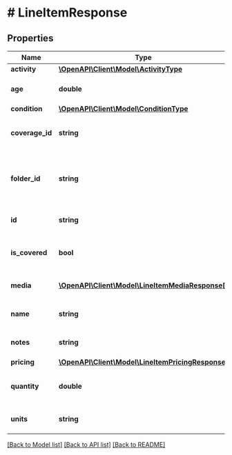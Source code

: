 # # LineItemResponse

## Properties

Name | Type | Description | Notes
------------ | ------------- | ------------- | -------------
**activity** | [**\OpenAPI\Client\Model\ActivityType**](ActivityType.md) |  |
**age** | **double** | The age of the line item. | [optional]
**condition** | [**\OpenAPI\Client\Model\ConditionType**](ConditionType.md) |  |
**coverage_id** | **string** | The coverage id of the line item. | [optional]
**folder_id** | **string** | The id of folder which contains the line item. | [optional]
**id** | **string** | The id of the line item. |
**is_covered** | **bool** | Whether the line item is covered. |
**media** | [**\OpenAPI\Client\Model\LineItemMediaResponse[]**](LineItemMediaResponse.md) | The media items of the line item. |
**name** | **string** | The name of the line item. |
**notes** | **string** | The notes on the line item. | [optional]
**pricing** | [**\OpenAPI\Client\Model\LineItemPricingResponse**](LineItemPricingResponse.md) |  | [optional]
**quantity** | **double** | The quantity of the line item. |
**units** | **string** | The unit of the line item. |

[[Back to Model list]](../../README.md#models) [[Back to API list]](../../README.md#endpoints) [[Back to README]](../../README.md)
